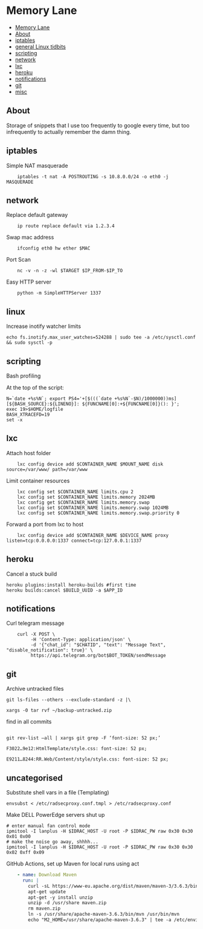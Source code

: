 # Memory Lane

  * [Memory Lane](#memory-lane)
  * [About](#About)
  * [iptables](#iptables)
  * [general Linux tidbits](#linux)
  * [scripting](#scripting)
  * [network](#network)
  * [lxc](#lxc)
  * [heroku](#heroku)
  * [notifications](#notifications)  
  * [git](#git)
  * [misc](#uncategorised)

## About

Storage of snippets that I use too frequently to google every time, but too infrequently to actually remember the damn thing.

## iptables

Simple NAT masquerade

```shell
    iptables -t nat -A POSTROUTING -s 10.8.0.0/24 -o eth0 -j MASQUERADE 
```

## network

Replace default gateway

```shell
    ip route replace default via 1.2.3.4
```

Swap mac address

```shell
    ifconfig eth0 hw ether $MAC
```

Port Scan

```shell
    nc -v -n -z -wl $TARGET $IP_FROM-$IP_TO
```

Easy HTTP server

```shell
    python -m SimpleHTTPServer 1337
```

## linux

Increase inotify watcher limits

```shell
echo fs.inotify.max_user_watches=524288 | sudo tee -a /etc/sysctl.conf && sudo sysctl -p
```

## scripting

Bash profiling

At the top of the script:
```shell
N=`date +%s%N`; export PS4='+[$(((`date +%s%N`-$N)/1000000))ms][${BASH_SOURCE}:${LINENO}]: ${FUNCNAME[0]:+${FUNCNAME[0]}(): }';
exec 19>$HOME/logfile
BASH_XTRACEFD=19
set -x
```

## lxc

Attach host folder

```shell
    lxc config device add $CONTAINER_NAME $MOUNT_NAME disk source=/var/www/ path=/var/www
```

Limit container resources

```shell
    lxc config set $CONTAINER_NAME limits.cpu 2
    lxc config set $CONTAINER_NAME limits.memory 2024MB
    lxc config get $CONTAINER_NAME limits.memory.swap 
    lxc config set $CONTAINER_NAME limits.memory.swap 1024MB
    lxc config set $CONTAINER_NAME limits.memory.swap.priority 0
```

Forward a port from lxc to host

```shell
    lxc config device add $CONTAINER_NAME $DEVICE_NAME proxy listen=tcp:0.0.0.0:1337 connect=tcp:127.0.0.1:1337
```

## heroku

Cancel a stuck build
```shell
heroku plugins:install heroku-builds #first time
heroku builds:cancel $BUILD_UUID -a $APP_ID
```

## notifications

Curl telegram message

```shell
	curl -X POST \
	     -H 'Content-Type: application/json' \
	     -d '{"chat_id": "$CHATID", "text": "Message Text", "disable_notification": true}' \
	     https://api.telegram.org/bot$BOT_TOKEN/sendMessage
```

## git

Archive untracked files

```
git ls-files --others --exclude-standard -z |\

xargs -0 tar rvf ~/backup-untracked.zip
```

find in all commits

```

git rev-list –all | xargs git grep -F ‘font-size: 52 px;’

F3022…9e12:HtmlTemplate/style.css: font-size: 52 px;

E9211…8244:RR.Web/Content/style/style.css: font-size: 52 px;
```

## uncategorised 

Substitute shell vars in a file (Templating)

```shell
envsubst < /etc/radsecproxy.conf.tmpl > /etc/radsecproxy.conf
```

Make DELL PowerEdge servers shut up

```shell
# enter manual fan control mode
ipmitool -I lanplus -H $IDRAC_HOST -U root -P $IDRAC_PW raw 0x30 0x30 0x01 0x00 
# make the noise go away, shhhh...
ipmitool -I lanplus -H $IDRAC_HOST -U root -P $IDRAC_PW raw 0x30 0x30 0x02 0xff 0x09
```

GitHub Actions, set up Maven for local runs using act

```yaml
    - name: Download Maven
      run: |
        curl -sL https://www-eu.apache.org/dist/maven/maven-3/3.6.3/binaries/apache-maven-3.6.3-bin.zip -o maven.zip
        apt-get update
        apt-get -y install unzip
        unzip -d /usr/share maven.zip
        rm maven.zip
        ln -s /usr/share/apache-maven-3.6.3/bin/mvn /usr/bin/mvn
        echo "M2_HOME=/usr/share/apache-maven-3.6.3" | tee -a /etc/environment
```